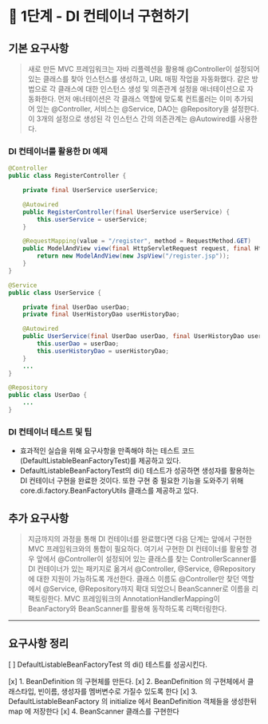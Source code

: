 # 🚀 1단계 - DI 컨테이너 구현하기

## 기본 요구사항
>새로 만든 MVC 프레임워크는 자바 리플렉션을 활용해 @Controller이 설정되어 있는 클래스를 찾아 인스턴스를 생성하고, URL 매핑 작업을 자동화했다. 같은 방법으로 각 클래스에 대한 인스턴스 생성 및 의존관계 설정을 애너테이션으로 자동화한다.
먼저 애너테이션은 각 클래스 역할에 맞도록 컨트롤러는 이미 추가되어 있는 @Controller, 서비스는 @Service, DAO는 @Repository을 설정한다. 이 3개의 설정으로 생성된 각 인스턴스 간의 의존관계는 @Autowired를 사용한다.

### DI 컨테이너를 활용한 DI 예제
```java
@Controller
public class RegisterController {

    private final UserService userService;

    @Autowired
    public RegisterController(final UserService userService) {
        this.userService = userService;
    }

    @RequestMapping(value = "/register", method = RequestMethod.GET)
    public ModelAndView view(final HttpServletRequest request, final HttpServletResponse response) {
        return new ModelAndView(new JspView("/register.jsp"));
    }
}
```

```java
@Service
public class UserService {

    private final UserDao userDao;
    private final UserHistoryDao userHistoryDao;

    @Autowired
    public UserService(final UserDao userDao, final UserHistoryDao userHistoryDao) {
        this.userDao = userDao;
        this.userHistoryDao = userHistoryDao;
    }
    ...
}
```

```java
@Repository
public class UserDao {
    ...
}
```

### DI 컨테이너 테스트 및 팁
- 효과적인 실습을 위해 요구사항을 만족해야 하는 테스트 코드(DefaultListableBeanFactoryTest)를 제공하고 있다.
- DefaultListableBeanFactoryTest의 di() 테스트가 성공하면 생성자를 활용하는 DI 컨테이너 구현을 완료한 것이다. 또한 구현 중 필요한 기능을 도와주기 위해 core.di.factory.BeanFactoryUtils 클래스를 제공하고 있다.

## 추가 요구사항
>지금까지의 과정을 통해 DI 컨테이너를 완료했다면 다음 단계는 앞에서 구현한 MVC 프레임워크와의 통합이 필요하다. 여기서 구현한 DI 컨테이너를 활용할 경우 앞에서 @Controller이 설정되어 있는 클래스를 찾는 ControllerScanner를 DI 컨테이너가 있는 패키지로 옮겨서 @Controller, @Service, @Repository에 대한 지원이 가능하도록 개선한다.
클래스 이름도 @Controller만 찾던 역할에서 @Service, @Repository까지 확대 되었으니 BeanScanner로 이름을 리팩토링한다.
MVC 프레임워크의 AnnotationHandlerMapping이 BeanFactory와 BeanScanner를 활용해 동작하도록 리팩터링한다.
---
## 요구사항 정리

[ ] DefaultListableBeanFactoryTest 의 di() 테스트를 성공시킨다.

[x] 1. BeanDefinition 의 구현체를 만든다.
[x] 2. BeanDefinition 의 구현체에서 클래스타입, 빈이름, 생성자를 멤버변수로 가질수 있도록 한다
[x] 3. DefaultListableBeanFactory 의 initialize 에서 BeanDefinition 객체들을 생성한뒤 map 에 저장한다
[x] 4. BeanScanner 클래스를 구현한다 